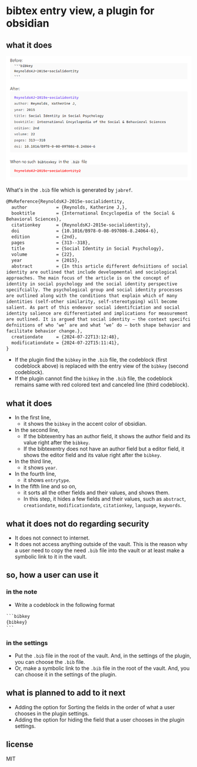 # bibtex entry view, a plugin for obsidian

## what it does

![sample.png](sample.png)

What's in the `.bib` file which is generated by `jabref`.
```
@MvReference{ReynoldsKJ-2015e-socialidentity,
  author           = {Reynolds, Katherine J,},
  booktitle        = {International Encyclopedia of the Social & Behavioral Sciences},
  citationkey      = {ReynoldsKJ-2015e-socialidentity},
  doi              = {10.1016/B978-0-08-097086-8.24064-6},
  edition          = {2nd},
  pages            = {313--318},
  title            = {Social Identity in Social Psychology},
  volume           = {22},
  year             = {2015},
  abstract         = {In this article different defniitions of social identity are outlined that include developmental and sociological approaches. The main focus of the article is on the concept of identity in social psychology and the social identity perspective specifcially. The psychological group and social identity processes are outlined along with the conditions that explain which of many identities (self-other similarity, self-stereotyping) will become salient. As part of this endeavor social identifciation and social identity salience are differentiated and implications for measurement are outlined. It is argued that social identity – the context specifci defniitions of who ‘we’ are and what ‘we’ do – both shape behavior and facilitate behavior change.},
  creationdate     = {2024-07-22T13:12:48},
  modificationdate = {2024-07-22T15:11:41},
}
```

- If the plugin find the `bibkey` in the `.bib` file, the codeblock (first codeblock above) is replaced with the entry view of the `bibkey` (second codeblock).
- If the plugin cannot find the `bibkey` in the `.bib` file, the codeblock remains same with red colored text and canceled line (third codeblock).


## what it does

- In the first line,
  - it shows the `bibkey` in the accent color of obsidian.
- In the second line,
  - If the bibtexentry has an author field, it shows the author field and its value right after the `bibkey`.
  - If the bibtexentry does not have an author field but a editor field, it shows the editor field and its value right after the `bibkey`.
- In the third line,
  - it shows `year`.
- In the fourth line,
  - it shows `entrytype`.
- In the fifth line and so on,
  - it sorts all the other fields and their values, and shows them.
  - In this step, it hides a few fields and their values, such as `abstract`, `creationdate`, `modificationdate`, `citationkey`, `language`, `keywords`.

## what it does not do regarding security

- It does not connect to internet.
- It does not access anything outside of the vault. This is the reason why a user need to copy the need `.bib` file into the vault or at least make a symbolic link to it in the vault.

## so, how a user can use it

### in the note

- Write a codeblock in the following format
````
```bibkey
{bibkey}
```
````

### in the settings 

- Put the `.bib` file in the root of the vault. And, in the settings of the plugin, you can choose the `.bib` file.
- Or, make a symbolic link to the `.bib` file in the root of the vault. And, you can choose it in the settings of the plugin.

## what is planned to add to it next

- Adding the option for Sorting the fields in the order of what a user chooses in the plugin settings.
- Adding the option for hiding the field that a user chooses in the plugin settings.

## license

MIT

